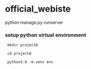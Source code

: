 # official_webiste

python manage.py runserver


### setup python virtual environment

```
 mkdir projectA

 cd projectA 
 
 python3.8 -m venv env
 ```
